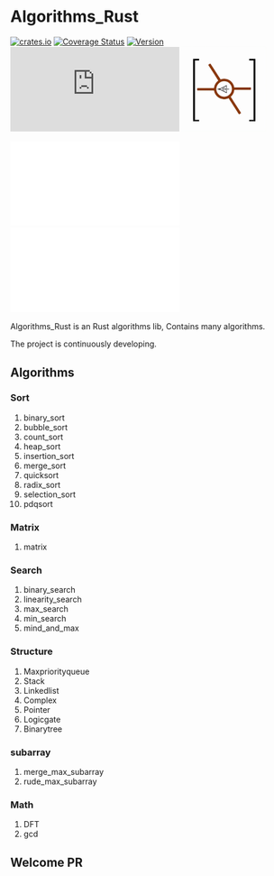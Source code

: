 # Algorithms_Rust
[![crates.io](https://img.shields.io/crates/dr/algori)](https://crates.io/crates/algori)
[![Coverage Status](https://coveralls.io/repos/github/donjuanplatinum/Algori/badge.svg?branch=main)](https://coveralls.io/github/donjuanplatinum/algori?branch=main)
[![Version](https://img.shields.io/crates/v/algori)](https://crates.io/crates/algori)
[![Matrix](https://img.shields.io/matrix/algori%3Amozilla.org?style=flat)](https://matrix.to/#/#algori:mozilla.org)
<img src=./algori.png width="30%" >



[![Chinese](./README.zh.md)](./README.zh.md)
[![English](./README.md)](./README.md)




Algorithms_Rust is an Rust algorithms lib, Contains many algorithms.

The project is continuously developing.

## Algorithms
### Sort
1. binary_sort
2. bubble_sort
3. count_sort
4. heap_sort
5. insertion_sort
6. merge_sort
7. quicksort
8. radix_sort
9. selection_sort
10. pdqsort
### Matrix
1. matrix
### Search
1. binary_search
2. linearity_search
3. max_search
4. min_search
5. mind_and_max
### Structure
1. Maxpriorityqueue
2. Stack
3. Linkedlist
4. Complex
5. Pointer
6. Logicgate
7. Binarytree

### subarray
1. merge_max_subarray
2. rude_max_subarray

### Math
1. DFT
2. gcd
## Welcome PR

